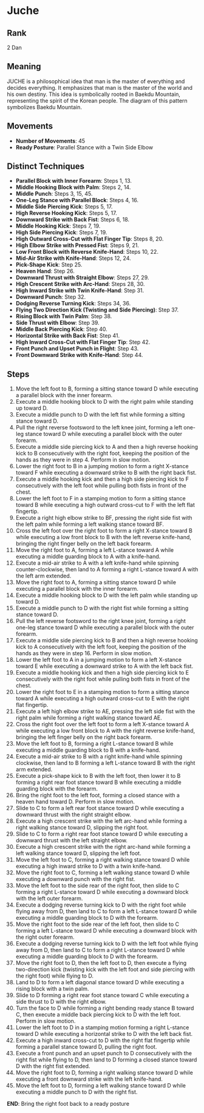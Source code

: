 # Juche

## Rank

2 Dan

## Meaning

JUCHE is a philosophical idea that man is the master of everything and decides everything. It emphasizes that man is the master of the world and his own destiny. This idea is symbolically rooted in Baekdu Mountain, representing the spirit of the Korean people. The diagram of this pattern symbolizes Baekdu Mountain.

## Movements

- **Number of Movements**: 45  
- **Ready Posture**: Parallel Stance with a Twin Side Elbow  

## Distinct Techniques

- **Parallel Block with Inner Forearm**: Steps 1, 13.
- **Middle Hooking Block with Palm**: Steps 2, 14.
- **Middle Punch**: Steps 3, 15, 45.
- **One-Leg Stance with Parallel Block**: Steps 4, 16.
- **Middle Side Piercing Kick**: Steps 5, 17.
- **High Reverse Hooking Kick**: Steps 5, 17.
- **Downward Strike with Back Fist**: Steps 6, 18.
- **Middle Hooking Kick**: Steps 7, 19.
- **High Side Piercing Kick**: Steps 7, 19.
- **High Outward Cross-Cut with Flat Finger Tip**: Steps 8, 20.
- **High Elbow Strike with Pressed Fist**: Steps 9, 21.
- **Low Front Block with Reverse Knife-Hand**: Steps 10, 22.
- **Mid-Air Strike with Knife-Hand**: Steps 12, 24.
- **Pick-Shape Kick**: Step 25.
- **Heaven Hand**: Step 26.
- **Downward Thrust with Straight Elbow**: Steps 27, 29.
- **High Crescent Strike with Arc-Hand**: Steps 28, 30.
- **High Inward Strike with Twin Knife-Hand**: Step 31.
- **Downward Punch**: Step 32.
- **Dodging Reverse Turning Kick**: Steps 34, 36.
- **Flying Two Direction Kick (Twisting and Side Piercing)**: Step 37.
- **Rising Block with Twin Palm**: Step 38.
- **Side Thrust with Elbow**: Step 39.
- **Middle Back Piercing Kick**: Step 40.
- **Horizontal Strike with Back Fist**: Step 41.
- **High Inward Cross-Cut with Flat Finger Tip**: Step 42.
- **Front Punch and Upset Punch in Flight**: Step 43.
- **Front Downward Strike with Knife-Hand**: Step 44.

## Steps

1. Move the left foot to B, forming a sitting stance toward D while executing a parallel block with the inner forearm.
2. Execute a middle hooking block to D with the right palm while standing up toward D.
3. Execute a middle punch to D with the left fist while forming a sitting stance toward D.
4. Pull the right reverse footsword to the left knee joint, forming a left one-leg stance toward D while executing a parallel block with the outer forearm.
5. Execute a middle side piercing kick to A and then a high reverse hooking kick to B consecutively with the right foot, keeping the position of the hands as they were in step 4. Perform in slow motion.
6. Lower the right foot to B in a jumping motion to form a right X-stance toward F while executing a downward strike to B with the right back fist.
7. Execute a middle hooking kick and then a high side piercing kick to F consecutively with the left foot while pulling both fists in front of the chest.
8. Lower the left foot to F in a stamping motion to form a sitting stance toward B while executing a high outward cross-cut to F with the left flat fingertip.
9. Execute a right high elbow strike to BF, pressing the right side fist with the left palm while forming a left walking stance toward BF.
10. Cross the left foot over the right foot to form a right X-stance toward B while executing a low front block to B with the left reverse knife-hand, bringing the right finger belly on the left back forearm.
11. Move the right foot to A, forming a left L-stance toward A while executing a middle guarding block to A with a knife-hand.
12. Execute a mid-air strike to A with a left knife-hand while spinning counter-clockwise, then land to A forming a right L-stance toward A with the left arm extended.
13. Move the right foot to A, forming a sitting stance toward D while executing a parallel block with the inner forearm.
14. Execute a middle hooking block to D with the left palm while standing up toward D.
15. Execute a middle punch to D with the right fist while forming a sitting stance toward D.
16. Pull the left reverse footsword to the right knee joint, forming a right one-leg stance toward D while executing a parallel block with the outer forearm.
17. Execute a middle side piercing kick to B and then a high reverse hooking kick to A consecutively with the left foot, keeping the position of the hands as they were in step 16. Perform in slow motion.
18. Lower the left foot to A in a jumping motion to form a left X-stance toward E while executing a downward strike to A with the left back fist.
19. Execute a middle hooking kick and then a high side piercing kick to E consecutively with the right foot while pulling both fists in front of the chest.
20. Lower the right foot to E in a stamping motion to form a sitting stance toward A while executing a high outward cross-cut to E with the right flat fingertip.
21. Execute a left high elbow strike to AE, pressing the left side fist with the right palm while forming a right walking stance toward AE.
22. Cross the right foot over the left foot to form a left X-stance toward A while executing a low front block to A with the right reverse knife-hand, bringing the left finger belly on the right back forearm.
23. Move the left foot to B, forming a right L-stance toward B while executing a middle guarding block to B with a knife-hand.
24. Execute a mid-air strike to B with a right knife-hand while spinning clockwise, then land to B forming a left L-stance toward B with the right arm extended.
25. Execute a pick-shape kick to B with the left foot, then lower it to B forming a right rear foot stance toward B while executing a middle guarding block with the forearm.
26. Bring the right foot to the left foot, forming a closed stance with a heaven hand toward D. Perform in slow motion.
27. Slide to C to form a left rear foot stance toward D while executing a downward thrust with the right straight elbow.
28. Execute a high crescent strike with the left arc-hand while forming a right walking stance toward D, slipping the right foot.
29. Slide to C to form a right rear foot stance toward D while executing a downward thrust with the left straight elbow.
30. Execute a high crescent strike with the right arc-hand while forming a left walking stance toward D, slipping the left foot.
31. Move the left foot to C, forming a right walking stance toward D while executing a high inward strike to D with a twin knife-hand.
32. Move the right foot to C, forming a left walking stance toward D while executing a downward punch with the right fist.
33. Move the left foot to the side rear of the right foot, then slide to C forming a right L-stance toward D while executing a downward block with the left outer forearm.
34. Execute a dodging reverse turning kick to D with the right foot while flying away from D, then land to C to form a left L-stance toward D while executing a middle guarding block to D with the forearm.
35. Move the right foot to the side rear of the left foot, then slide to C forming a left L-stance toward D while executing a downward block with the right outer forearm.
36. Execute a dodging reverse turning kick to D with the left foot while flying away from D, then land to C to form a right L-stance toward D while executing a middle guarding block to D with the forearm.
37. Move the right foot to D, then the left foot to D, then execute a flying two-direction kick (twisting kick with the left foot and side piercing with the right foot) while flying to D.
38. Land to D to form a left diagonal stance toward D while executing a rising block with a twin palm.
39. Slide to D forming a right rear foot stance toward C while executing a side thrust to D with the right elbow.
40. Turn the face to D while forming a right bending ready stance B toward C, then execute a middle back piercing kick to D with the left foot. Perform in slow motion.
41. Lower the left foot to D in a stamping motion forming a right L-stance toward D while executing a horizontal strike to D with the left back fist.
42. Execute a high inward cross-cut to D with the right flat fingertip while forming a parallel stance toward D, pulling the right foot.
43. Execute a front punch and an upset punch to D consecutively with the right fist while flying to D, then land to D forming a closed stance toward D with the right fist extended.
44. Move the right foot to D, forming a right walking stance toward D while executing a front downward strike with the left knife-hand.
45. Move the left foot to D, forming a left walking stance toward D while executing a middle punch to D with the right fist.

**END**: Bring the right foot back to a ready posture

